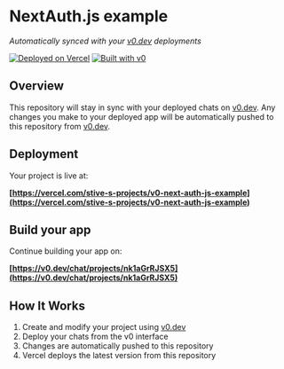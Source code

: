 # NextAuth.js example

*Automatically synced with your [v0.dev](https://v0.dev) deployments*

[![Deployed on Vercel](https://img.shields.io/badge/Deployed%20on-Vercel-black?style=for-the-badge&logo=vercel)](https://vercel.com/stive-s-projects/v0-next-auth-js-example)
[![Built with v0](https://img.shields.io/badge/Built%20with-v0.dev-black?style=for-the-badge)](https://v0.dev/chat/projects/nk1aGrRJSX5)

## Overview

This repository will stay in sync with your deployed chats on [v0.dev](https://v0.dev).
Any changes you make to your deployed app will be automatically pushed to this repository from [v0.dev](https://v0.dev).

## Deployment

Your project is live at:

**[https://vercel.com/stive-s-projects/v0-next-auth-js-example](https://vercel.com/stive-s-projects/v0-next-auth-js-example)**

## Build your app

Continue building your app on:

**[https://v0.dev/chat/projects/nk1aGrRJSX5](https://v0.dev/chat/projects/nk1aGrRJSX5)**

## How It Works

1. Create and modify your project using [v0.dev](https://v0.dev)
2. Deploy your chats from the v0 interface
3. Changes are automatically pushed to this repository
4. Vercel deploys the latest version from this repository